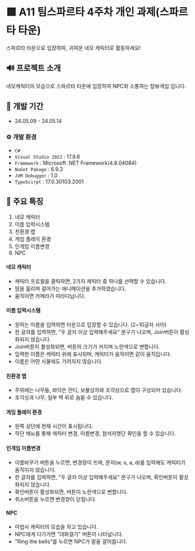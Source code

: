 # 🟦 A11 팀스파르타 4주차 개인 과제(스파르타 타운)
스파르타 타운으로 입장하여, 귀여운 네모 캐릭터로 활동하세요!

## 🔊 프로젝트 소개
네모캐릭터의 모습으로 스파르타 타운에 입장하여 NPC와 소통하는 탑뷰게임 입니다.
<br>

## 📅 개발 기간
* 24.05.09 - 24.05.14

### ⚙️ 개발 환경
- `C#`
- `Visual Studio 2022` : 17.9.6
- `Framework` : Microsoft .NET Framework(4.8.04084)
- `NuGet Pakage` : 6.9.2
- `JVM Debugger` : 1.0
- `TypeScirpt` : 17.0.30103.2001

## 🌟 주요 특징
1. 네모 캐릭터
2. 이름 입력시스템
3. 친환경 맵
4. 게임 플레이 환경
5. 인게임 이름변경
6. NPC
#### 네모 캐릭터
- 캐릭터 프로필을 클릭하면, 2가지 캐릭터 중 하나를 선택할 수 있습니다.
- 땀을 흘리며 걸어가는 애니메이션을 추가하였습니다.
- 움직이면 카메라가 따라다닙니다.
#### 이름 입력시스템
- 원하는 이름을 입력하면 타운으로 입장할 수 있습니다. (2~10글자 사이)
- 한 글자를 입력하면, "두 글자 이상 입력해주세요" 문구가 나오며, Join버튼이 활성화되지 않습니다.
- Join버튼이 활성화되면, 버튼의 크기가 커지며 노란색으로 변합니다.
- 입력한 이름은 캐릭터 위에 표시되며, 캐릭터가 움직이면 같이 움직입니다.
- 이름은 어떤 사물에도 가려지지 않습니다.
#### 친환경 맵
- 주위에는 나무들, 바닥은 잔디, 보물상자와 조각상으로 맵이 구성되어 있습니다.
- 조각상과 나무, 일부 벽 뒤로 숨을 수 있습니다.
#### 게임 플레이 환경
- 왼쪽 상단에 현재 시간이 표시됩니다.
- 하단 메뉴를 통해 캐릭터 변경, 이름변경, 참석자명단 확인을 할 수 있습니다.
#### 인게임 이름변경
- 이름바꾸기 버튼을 누르면, 변경창이 뜨며, 문자(w, s, a, d)를 입력해도 캐릭터가 움직이지 않습니다.
- 한 글자를 입력하면, "두 글자 이상 입력해주세요" 문구가 나오며, 확인버튼이 활성화되지 않습니다.
- 확인버튼이 활성화되면, 버튼이 노란색으로 변합니다.
- 취소버튼을 누르면 변경창이 닫힙니다.
#### NPC
- 마법사 캐릭터의 모습을 하고 있습니다.
- NPC에게 다가가면 "대화걸기" 버튼이 나타납니다.
- "Ring the bells"를 누르면 NPC가 말을 걸어옵니다.
